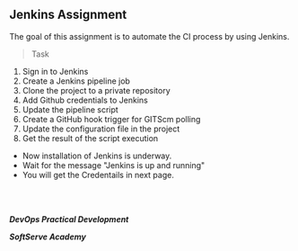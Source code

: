 ## Jenkins Assignment

The goal of this assignment is to automate the CI process by using Jenkins.

>Task
1. Sign in to Jenkins
2. Create a Jenkins pipeline job
3. Clone the project to a private repository
4. Add Github credentials to Jenkins
5. Update the pipeline script
6. Create a GitHub hook trigger for GITScm polling
7. Update the configuration file in the project
8. Get the result of the script execution

- Now installation of Jenkins is underway.
- Wait for the message "Jenkins is up and running"
- You will get the Credentails in next page.

<br/><br/>

_**DevOps Practical Development**_ 

_**SoftServe Academy**_

<br/>
